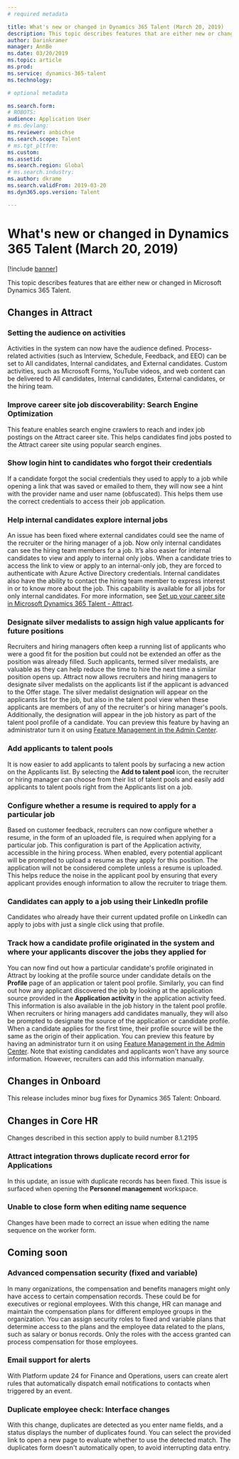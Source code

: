 ```yaml
---
# required metadata

title: What's new or changed in Dynamics 365 Talent (March 20, 2019)
description: This topic describes features that are either new or changed in Microsoft Dynamics 365 Talent.
author: Darinkramer
manager: AnnBe
ms.date: 03/20/2019
ms.topic: article
ms.prod: 
ms.service: dynamics-365-talent
ms.technology: 

# optional metadata

ms.search.form: 
# ROBOTS: 
audience: Application User
# ms.devlang: 
ms.reviewer: anbichse
ms.search.scope: Talent
# ms.tgt_pltfrm: 
ms.custom: 
ms.assetid: 
ms.search.region: Global
# ms.search.industry: 
ms.author: dkrame
ms.search.validFrom: 2019-03-20
ms.dyn365.ops.version: Talent

---
```

# What's new or changed in Dynamics 365 Talent (March 20, 2019)

[!include [banner](includes/banner.md)]

This topic describes features that are either new or changed in Microsoft Dynamics 365 Talent.

## Changes in Attract

### Setting the audience on activities
Activities in the system can now have the audience defined. Process-related activities (such as Interview, Schedule, Feedback, and EEO) can be set to All candidates, Internal candidates, and External candidates. Custom activities, such as Microsoft Forms, YouTube videos, and web content can be delivered to All candidates, Internal candidates, External candidates, or the hiring team.  

### Improve career site job discoverability: Search Engine Optimization
This feature enables search engine crawlers to reach and index job postings on the Attract career site. This helps candidates find jobs posted to the Attract career site using popular search engines.

### Show login hint to candidates who forgot their credentials
If a candidate forgot the social credentials they used to apply to a job while opening a link that was saved or emailed to them, they will now see a hint with the provider name and user name (obfuscated). This helps them use the correct credentials to access their job application.

### Help internal candidates explore internal jobs
An issue has been fixed where external candidates could see the name of the recruiter or the hiring manager of a job. Now only internal candidates can see the hiring team members for a job. 
It’s also easier for internal candidates to view and apply to internal only jobs. When a candidate tries to access the link to view or apply to an internal-only job, they are forced to authenticate with Azure Active Directory credentials. Internal candidates also have the ability to contact the hiring team member to express interest in or to know more about the job. This capability is available for all jobs for only internal candidates. For more information, see [Set up your career site in Microsoft Dynamics 365 Talent - Attract](./career-site.md).

### Designate silver medalists to assign high value applicants for future positions
Recruiters and hiring managers often keep a running list of applicants who were a good fit for the position but could not be extended an offer as the position was already filled. Such applicants, termed silver medalists, are valuable as they can help reduce the time to hire the next time a similar position opens up. Attract now allows recruiters and hiring managers to designate silver medalists on the applicants list if the applicant is advanced to the Offer stage. The silver medalist designation will appear on the applicants list for the job, but also in the talent pool view when these applicants are members of any of the recruiter's or hiring manager's pools. Additionally, the designation will appear in the job history as part of the talent pool profile of a candidate. You can preview this feature by having an administrator turn it on using [Feature Management in the Admin Center](https://docs.microsoft.com/dynamics365/unified-operations/talent/access-preview-feature).

### Add applicants to talent pools
It is now easier to add applicants to talent pools by surfacing a new action on the Applicants list. By selecting the **Add to talent pool** icon, the recruiter or hiring manager can choose from their list of talent pools and easily add applicants to talent pools right from the Applicants list on a job.

### Configure whether a resume is required to apply for a particular job
Based on customer feedback, recruiters can now configure whether a resume, in the form of an uploaded file, is required when applying for a particular job. This configuration is part of the Application activity, accessible in the hiring process. When enabled, every potential applicant will be prompted to upload a resume as they apply for this position. The application will not be considered complete unless a resume is uploaded. This helps reduce the noise in the applicant pool by ensuring that every applicant provides enough information to allow the recruiter to triage them.

### Candidates can apply to a job using their LinkedIn profile
Candidates who already have their current updated profile on LinkedIn can apply to jobs with just a single click using that profile.

### Track how a candidate profile originated in the system and where your applicants discover the jobs they applied for
You can now find out how a particular candidate's profile originated in Attract by looking at the profile source under candidate details on the **Profile** page of an application or talent pool profile. Similarly, you can find out how any applicant discovered the job by looking at the application source provided in the **Application activity** in the application activity feed. This information is also available in the job history in the talent pool profile. When recruiters or hiring managers add candidates manually, they will also be prompted to designate the source of the application or candidate profile. When a candidate applies for the first time, their profile source will be the same as the origin of their application. You can preview this feature by having an administrator turn it on using [Feature Management in the Admin Center](https://docs.microsoft.com/dynamics365/unified-operations/talent/access-preview-feature). Note that existing candidates and applicants won't have any source information. However, recruiters can add this information manually.

## Changes in Onboard

This release includes minor bug fixes for Dynamics 365 Talent: Onboard.

## Changes in Core HR

Changes described in this section apply to build number 8.1.2195

### Attract integration throws duplicate record error for Applications
In this update, an issue with duplicate records has been fixed. This issue is surfaced when opening the **Personnel management** workspace.

### Unable to close form when editing name sequence
Changes have been made to correct an issue when editing the name sequence on the worker form.

## Coming soon

###  Advanced compensation security (fixed and variable)
In many organizations, the compensation and benefits managers might only have access to certain compensation records. These could be for executives or regional employees. With this change, HR can manage and maintain the compensation plans for different employee groups in the organization. You can assign security roles to fixed and variable plans that determine access to the plans and the employee data related to the plans, such as salary or bonus records. Only the roles with the access granted can process compensation for those employees.

###  Email support for alerts
With Platform update 24 for Finance and Operations, users can create alert rules that automatically dispatch email notifications to contacts when triggered by an event.

### Duplicate employee check: Interface changes
With this change, duplicates are detected as you enter name fields, and a status displays the number of duplicates found. You can select the provided link to open a new page to evaluate whether to use the detected match. The duplicates form doesn't automatically open, to avoid interrupting data entry.


